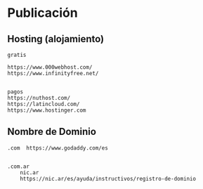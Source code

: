 # Publicación

##  Hosting (alojamiento)
    gratis
    
    https://www.000webhost.com/  
    https://www.infinityfree.net/  
        

    pagos
    https://nuthost.com/  
    https://latincloud.com/  
    https://www.hostinger.com




##  Nombre de Dominio

    .com  https://www.godaddy.com/es
        

    .com.ar
        nic.ar
        https://nic.ar/es/ayuda/instructivos/registro-de-dominio


        



